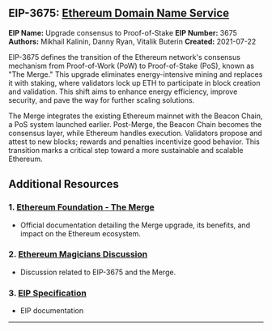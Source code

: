 ## EIP-3675: [Ethereum Domain Name Service](https://eips.ethereum.org/EIPS/eip-3675)

**EIP Name:** Upgrade consensus to Proof-of-Stake
**EIP Number:** 3675
**Authors:** Mikhail Kalinin, Danny Ryan, Vitalik Buterin
**Created:** 2021-07-22

EIP-3675 defines the transition of the Ethereum network's consensus mechanism from Proof-of-Work (PoW) to Proof-of-Stake (PoS), known as "The Merge." This upgrade eliminates energy-intensive mining and replaces it with staking, where validators lock up ETH to participate in block creation and validation. This shift aims to enhance energy efficiency, improve security, and pave the way for further scaling solutions.

The Merge integrates the existing Ethereum mainnet with the Beacon Chain, a PoS system launched earlier. Post-Merge, the Beacon Chain becomes the consensus layer, while Ethereum handles execution. Validators propose and attest to new blocks; rewards and penalties incentivize good behavior. This transition marks a critical step toward a more sustainable and scalable Ethereum.


## Additional Resources

### 1. [Ethereum Foundation - The Merge](https://ethereum.org/en/upgrades/merge/)
- Official documentation detailing the Merge upgrade, its benefits, and impact on the Ethereum ecosystem.

### 2. [Ethereum Magicians Discussion](https://ethereum-magicians.org/t/eip-3675-upgrade-consensus-to-proof-of-stake/6706)
- Discussion related to EIP-3675 and the Merge.

### 3. [EIP Specification](https://eips.ethereum.org/EIPS/eip-3675)
- EIP documentation

---

